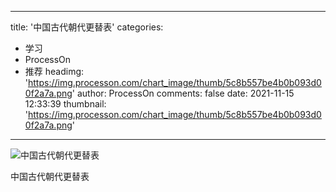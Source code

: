 
---
title: '中国古代朝代更替表'
categories: 
 - 学习
 - ProcessOn
 - 推荐
headimg: 'https://img.processon.com/chart_image/thumb/5c8b557be4b0b093d00f2a7a.png'
author: ProcessOn
comments: false
date: 2021-11-15 12:33:39
thumbnail: 'https://img.processon.com/chart_image/thumb/5c8b557be4b0b093d00f2a7a.png'
---

<div>   
<img class="thumb" alt="中国古代朝代更替表" src="https://img.processon.com/chart_image/thumb/5c8b557be4b0b093d00f2a7a.png" referrerpolicy="no-referrer">
<p>中国古代朝代更替表</p>  
</div>
            